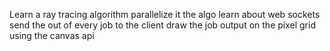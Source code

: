 Learn a ray tracing algorithm
parallelize it the algo
learn about web sockets
send the out of every job to the client
draw the job output on the pixel grid using the canvas api